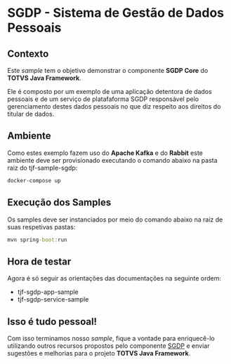 # SGDP - Sistema de Gestão de Dados Pessoais

## Contexto

Este _sample_ tem o objetivo demonstrar o componente **SGDP Core** do **TOTVS Java Framework**.

Ele é composto por um exemplo de uma aplicação detentora de dados pessoais e de um serviço de platafaforma SGDP responsável pelo gerenciamento destes dados pessoais no que diz respeito aos direitos do titular de dados.

## Ambiente

Como estes exemplo fazem uso do **Apache Kafka** e do **Rabbit** este ambiente deve ser provisionado executando o comando abaixo na pasta raiz do tjf-sample-sgdp:

```cmd
docker-compose up
```

## Execução dos Samples

Os samples deve ser instanciados por meio do comando abaixo na raiz de suas respetivas pastas:

```cmd
mvn spring-boot:run
```

## Hora de testar

Agora é só seguir as orientações das documentações na seguinte ordem:

- tjf-sgdp-app-sample
- tjf-sgdp-service-sample

## Isso é tudo pessoal!

Com isso terminamos nosso _sample_, fique a vontade para enriquecê-lo utilizando outros recursos propostos pelo componente [SGDP][tjf-sgdp] e enviar sugestões e melhorias para o projeto **TOTVS Java Framework**.

[tjf-api-jpa-sample]: https://github.com/totvs/tjf-samples/tree/master/tjf-api-samples/tjf-api-jpa-sample
[h2]: https://www.h2database.com
[tjf-sgdp]: https://tjf.totvs.com.br/wiki/tjf-sgdp-core
